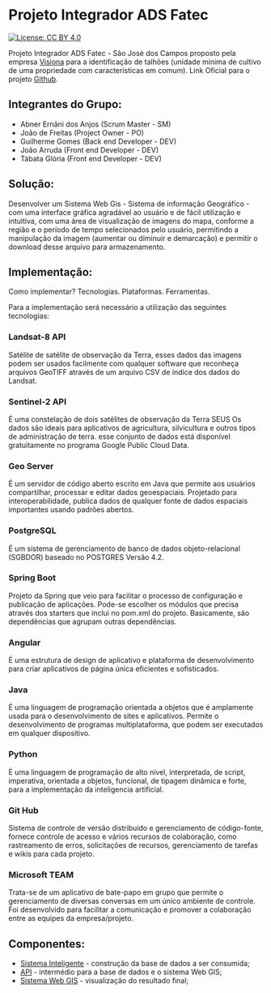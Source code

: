 # Projeto Integrador ADS Fatec

[![License: CC BY 4.0](https://img.shields.io/badge/license-MIT-green)](https://github.com/ProjetoIntegradorADSFatec/projeto-integrador-ads-fatec/blob/master/LICENSE)

Projeto Integrador ADS Fatec - São José dos Campos proposto pela empresa [Visiona](http://www.visionaespacial.com.br/) para a identificação de talhões (unidade mínima de cultivo de uma propriedade com características em comum). Link Oficial para o projeto [Github](https://github.com/ProjetoIntegradorADSFatec).

## Integrantes do Grupo:

- Abner Ernâni dos Anjos (Scrum Master - SM)
- Joâo de Freitas (Project Owner - PO)
- Guilherme Gomes (Back end Developer - DEV)
- João Arruda (Front end Developer - DEV)
- Tábata Glória (Front end Developer - DEV)

## Solução:

Desenvolver um Sistema Web Gis - Sistema de informação Geográfico - com uma interface gráfica agradável ao usuário e de fácil utilização e intuitiva, com uma área de visualização de imagens do mapa, conforme a região e o período de tempo selecionados pelo usuário, permitindo a manipulação da imagem (aumentar ou diminuir e demarcação) e permitir o download desse arquivo para armazenamento.


## Implementação:

Como implementar? Tecnologias. Plataformas. Ferramentas.

Para a implementação será necessário a utilização das seguintes tecnologias:

### Landsat-8 API
Satélite de satélite de observação da Terra, esses dados das imagens  podem ser usados facilmente com qualquer software que reconheça arquivos GeoTIFF através de um arquivo CSV de índice dos dados do Landsat.

### Sentinel-2 API
É uma constelação de dois satélites de observação da Terra SEUS Os dados são ideais para aplicativos de agricultura, silvicultura e outros tipos de administração de terra. esse conjunto de dados está disponível gratuitamente no programa Google Public Cloud Data.

### Geo Server
É um servidor de código aberto escrito em Java que permite aos usuários compartilhar, processar e editar dados geoespaciais. Projetado para interoperabilidade, publica dados de qualquer fonte de dados espaciais importantes usando padrões abertos.

### PostgreSQL
É um sistema de gerenciamento de banco de dados objeto-relacional (SGBDOR) baseado no POSTGRES Versão 4.2.

### Spring Boot
Projeto da Spring que veio para facilitar o processo de configuração e publicação de aplicações. Pode-se escolher os módulos que precisa através dos starters que inclui no pom.xml do projeto. Basicamente, são dependências que agrupam outras dependências.

### Angular
É uma estrutura de design de aplicativo e plataforma de desenvolvimento para criar aplicativos de página única eficientes e sofisticados.

### Java
É uma linguagem de programação orientada a objetos que é amplamente usada para o desenvolvimento de sites e aplicativos. Permite o desenvolvimento de programas multiplataforma, que podem ser executados em qualquer dispositivo.

### Python
É uma linguagem de programação de alto nível, interpretada, de script, imperativa, orientada a objetos, funcional, de tipagem dinâmica e forte, para a implementação da inteligencia artificial.

### Git Hub
Sistema de controle de versão distribuido e gerenciamento de código-fonte, fornece controle de acesso e vários recursos de colaboração, como rastreamento de erros, solicitações de recursos, gerenciamento de tarefas e wikis para cada projeto.

### Microsoft TEAM
Trata-se de um aplicativo de bate-papo em grupo que permite o gerenciamento de diversas conversas em um único ambiente de controle. Foi desenvolvido para facilitar a comunicação e promover a colaboração entre as equipes da empresa/projeto.

## Componentes:

- [Sistema Inteligente](https://github.com/ProjetoIntegradorADSFatec) - construção da base de dados a ser consumida;
- [API](https://github.com/ProjetoIntegradorADSFatec/api-restful) - intermédio para a base de dados e o sistema Web GIS;
- [Sistema Web GIS](https://github.com/ProjetoIntegradorADSFatec/web-gis) - visualização do resultado final;
